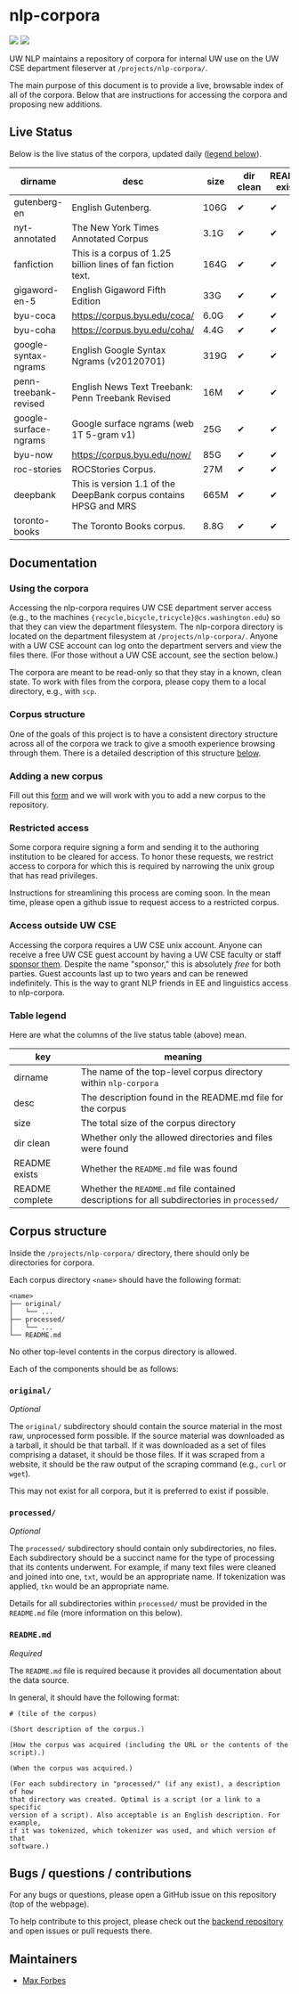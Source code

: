 # nlp-corpora

![](https://img.shields.io/badge/docs-errors-red.svg?longCache=true&style=flat)
![](https://img.shields.io/badge/built-6/22/18-blue.svg?longCache=true&style=flat)

UW NLP maintains a repository of corpora for internal UW use on the UW CSE
department fileserver at `/projects/nlp-corpora/`.

The main purpose of this document is to provide a live, browsable index of all
of the corpora. Below that are instructions for accessing the corpora and
proposing new additions.

## Live Status

Below is the live status of the corpora, updated daily ([legend
below](#table-legend)).

dirname | desc | size | dir clean | README exists | README complete
--- | --- | --- | --- | --- | ---
gutenberg-en | English Gutenberg. | 106G | ✔ | ✔ | ✗
nyt-annotated | The New York Times Annotated Corpus | 3.1G | ✔ | ✔ | ✔
fanfiction | This is a corpus of 1.25 billion lines of fan fiction text. | 164G | ✔ | ✔ | ✗
gigaword-en-5 | English Gigaword Fifth Edition | 33G | ✔ | ✔ | ✔
byu-coca | https://corpus.byu.edu/coca/ | 6.0G | ✔ | ✔ | ✔
byu-coha | https://corpus.byu.edu/coha/ | 4.4G | ✔ | ✔ | ✔
google-syntax-ngrams | English Google Syntax Ngrams (v20120701) | 319G | ✔ | ✔ | ✔
penn-treebank-revised | English News Text Treebank: Penn Treebank Revised | 16M | ✔ | ✔ | ✔
google-surface-ngrams | Google surface ngrams (web 1T 5-gram v1) | 25G | ✔ | ✔ | ✔
byu-now | https://corpus.byu.edu/now/ | 85G | ✔ | ✔ | ✔
roc-stories | ROCStories Corpus. | 27M | ✔ | ✔ | ✔
deepbank | This is version 1.1 of the DeepBank corpus contains HPSG and MRS | 665M | ✔ | ✔ | ✔
toronto-books | The Toronto Books corpus. | 8.8G | ✔ | ✔ | ✔




## Documentation

### Using the corpora

Accessing the nlp-corpora requires UW CSE department server access (e.g., to
the machines `{recycle,bicycle,tricycle}@cs.washington.edu`) so that they can
view the department filesystem. The nlp-corpora directory is located on the
department filesystem at `/projects/nlp-corpora/`. Anyone with a UW CSE account
can log onto the department servers and view the files there. (For those
without a UW CSE account, see the section below.)

The corpora are meant to be read-only so that they stay in a known, clean
state. To work with files from the corpora, please copy them to a local
directory, e.g., with `scp`.

### Corpus structure

One of the goals of this project is to have a consistent directory structure
across all of the corpora we track to give a smooth experience browsing through
them. There is a detailed description of this structure [below](#corpus-structure).

### Adding a new corpus

Fill out this
[form](https://docs.google.com/forms/d/1SBPXlJ8zsE1kbVr6csE3d9XIaW9pCfvOkmH9kD6vEv8/viewform)
and we will work with you to add a new corpus to the repository.

### Restricted access

Some corpora require signing a form and sending it to the authoring institution
to be cleared for access. To honor these requests, we restrict access to
corpora for which this is required by narrowing the unix group that has read
privileges.

Instructions for streamlining this process are coming soon. In the mean time,
please open a github issue to request access to a restricted corpus.

### Access outside UW CSE

Accessing the corpora requires a UW CSE unix account. Anyone can receive a free
UW CSE guest account by having a UW CSE faculty or staff [sponsor
them](https://sponsor.cs.washington.edu/). Despite the name "sponsor," this is
absolutely _free_ for both parties. Guest accounts last up to two years and can
be renewed indefinitely. This is the way to grant NLP friends in EE and
linguistics access to nlp-corpora.

### Table legend

Here are what the columns of the live status table (above) mean.

key | meaning
--- | ---
dirname | The name of the top-level corpus directory within `nlp-corpora`
desc | The description found in the README.md file for the corpus
size | The total size of the corpus directory
dir clean | Whether only the allowed directories and files were found
README exists | Whether the `README.md` file was found
README complete | Whether the `README.md` file contained descriptions for all subdirectories in `processed/`



## Corpus structure

Inside the `/projects/nlp-corpora/` directory, there should only be directories
for corpora.

Each corpus directory `<name>` should have the following format:

```
<name>
├── original/
│   └── ...
├── processed/
│   └── ...
└── README.md
```

No other top-level contents in the corpus directory is allowed.

Each of the components should be as follows:

### `original/`

_Optional_

The `original/` subdirectory should contain the source material in the most
raw, unprocessed form possible. If the source material was downloaded as a
tarball, it should be that tarball. If it was downloaded as a set of files
comprising a dataset, it should be those files. If it was scraped from a
website, it should be the raw output of the scraping command (e.g., `curl` or
`wget`).

This may not exist for all corpora, but it is preferred to exist if possible.

### `processed/`

_Optional_

The `processed/` subdirectory should contain only subdirectories, no files.
Each subdirectory should be a succinct name for the type of processing that its
contents underwent. For example, if many text files were cleaned and joined
into one, `txt`, would be an appropriate name. If tokenization was applied,
`tkn` would be an appropriate name.

Details for all subdirectories within `processed/` must be provided in the
`README.md` file (more information on this below).

### `README.md`

_Required_

The `README.md` file is required because it provides all documentation about
the data source.

In general, it should have the following format:

```
# (tile of the corpus)

(Short description of the corpus.)

(How the corpus was acquired (including the URL or the contents of the script).)

(When the corpus was acquired.)

(For each subdirectory in "processed/" (if any exist), a description of how
that directory was created. Optimal is a script (or a link to a specific
version of a script). Also acceptable is an English description. For example,
if it was tokenized, which tokenizer was used, and which version of that
software.)
```



## Bugs / questions / contributions

For any bugs or questions, please open a GitHub issue on this repository (top
of the webpage).

To help contribute to this project, please check out the [backend
repository](https://github.com/mbforbes/nlp-corpora-backend) and open issues or
pull requests there.



## Maintainers

- [Max Forbes](https://github.com/mbforbes)
